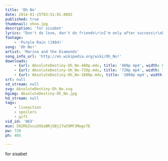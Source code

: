 ```yaml
---
title: 'Oh No'
date: 2014-01-15T03:51:01.000Z
published: true
thumbnail: ohno.jpg
description: 'for sisabet'
lyrics: "Don't do love, don't do friends\r\nI'm only after success\r\nDon't need a relationship\r\nI'll never soften my grip\r\n\r\nDon't want cash, don't want card\r\nWant it fast, want it hard\r\nDon't need money, don't need fame\r\nI just want to make a change\r\n\r\nI just wanna change\r\nI just wanna change\r\nI just wanna change\r\nI just wanna change\r\nI just wanna change\r\n\r\nI know exactly what I want and who I want to be\r\nI know exactly why I walk and talk like a machine\r\nI'm now becoming my own self-fulfilled prophecy\r\nOh, oh no, oh no, oh no, oh\r\n\r\nOne track mind, one track heart\r\nIf I fail, I'll fall apart\r\nMaybe it is all a test 'cause I feel like I'm the worst\r\nSo I always act like I'm the best\r\n\r\nIf you are not very careful\r\nYour possessions will possess you\r\nTV taught me how to feel\r\nNow real life has no appeal\r\n\r\nIt has no appeal\r\nIt has no appeal\r\nIt has no appeal\r\nIt has no appeal\r\nIt has no appeal\r\n\r\nI know exactly what I want and who I want to be\r\nI know exactly why I walk and talk like a machine\r\nI'm now becoming my own self-fulfilled prophecy\r\nOh, oh no, oh no, oh no, oh\r\n\r\nI know exactly what I want and who I want to be\r\nI know exactly why I walk and talk like a machine\r\nI'm now becoming my own self-fulfilled prophecy\r\nOh, oh no, oh no, oh no, oh\r\n\r\nI'm gonna live, I'm gonna fly\r\nI'm gonna fail, I'm gonna die\r\nI'm gonna live, I'm gonna fly\r\nI'm gonna fail, gonna die, die, die, die\r\n\r\nI know exactly what I want and who I want to be\r\nI know exactly why I walk and talk like a machine\r\nI'm now becoming my own self-fulfilled prophecy\r\nOh, oh no, oh no, oh no, oh\r\n\r\nOh, oh no, oh no, oh no, oh"
footage:
    - 'Purple Rain (1984)'
song: 'Oh No!'
artist: 'Marina and the Diamonds'
song_info_url: 'http://en.wikipedia.org/wiki/Oh_No!'
downloads:
    - {url: AbsoluteDestiny-Oh_No-480p.m4v, title: '480p mp4', width: 848, height: 480, mimetype: video/mp4}
    - {url: AbsoluteDestiny-Oh_No-720p.m4v, title: '720p mp4', width: 1280, height: 720, mimetype: video/mp4}
    - {url: AbsoluteDestiny-Oh_No-1080p.m4v, title: '1080p mp4', width: 1920, height: 1080, mimetype: video/mp4}
srt: null
sd_stream: null
svg: AbsoluteDestiny-Oh_No.svg
bgimg: AbsoluteDestiny-Oh_No.jpg
hd_stream: null
tags:
    - liveaction
    - spoilers
    - gift
vid_id: '063'
mux: 502RbZxcu2HSaBRjGBj1Tw59MY3MwgcfE
pw: 720
ph: 405

---
```

for sisabet